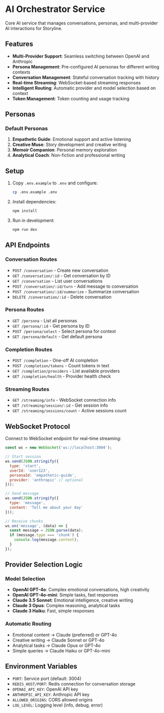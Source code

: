 # AI Orchestrator Service

Core AI service that manages conversations, personas, and multi-provider AI interactions for Storyline.

## Features

- **Multi-Provider Support**: Seamless switching between OpenAI and Anthropic
- **Persona Management**: Pre-configured AI personas for different writing contexts
- **Conversation Management**: Stateful conversation tracking with history
- **Real-time Streaming**: WebSocket-based streaming responses
- **Intelligent Routing**: Automatic provider and model selection based on context
- **Token Management**: Token counting and usage tracking

## Personas

### Default Personas

1. **Empathetic Guide**: Emotional support and active listening
2. **Creative Muse**: Story development and creative writing
3. **Memoir Companion**: Personal memory exploration
4. **Analytical Coach**: Non-fiction and professional writing

## Setup

1. Copy `.env.example` to `.env` and configure:
   ```bash
   cp .env.example .env
   ```

2. Install dependencies:
   ```bash
   npm install
   ```

3. Run in development:
   ```bash
   npm run dev
   ```

## API Endpoints

### Conversation Routes
- `POST /conversation` - Create new conversation
- `GET /conversation/:id` - Get conversation by ID
- `GET /conversation` - List user conversations
- `POST /conversation/:id/turn` - Add message to conversation
- `POST /conversation/:id/summarize` - Summarize conversation
- `DELETE /conversation/:id` - Delete conversation

### Persona Routes
- `GET /persona` - List all personas
- `GET /persona/:id` - Get persona by ID
- `POST /persona/select` - Select persona for context
- `GET /persona/default` - Get default persona

### Completion Routes
- `POST /completion` - One-off AI completion
- `POST /completion/tokens` - Count tokens in text
- `GET /completion/providers` - List available providers
- `GET /completion/health` - Provider health check

### Streaming Routes
- `GET /streaming/info` - WebSocket connection info
- `GET /streaming/session/:id` - Get session info
- `GET /streaming/sessions/count` - Active sessions count

## WebSocket Protocol

Connect to WebSocket endpoint for real-time streaming:

```javascript
const ws = new WebSocket('ws://localhost:3004');

// Start session
ws.send(JSON.stringify({
  type: 'start',
  userId: 'user123',
  personaId: 'empathetic-guide',
  provider: 'anthropic' // optional
}));

// Send message
ws.send(JSON.stringify({
  type: 'message',
  content: 'Tell me about your day'
}));

// Receive chunks
ws.on('message', (data) => {
  const message = JSON.parse(data);
  if (message.type === 'chunk') {
    console.log(message.content);
  }
});
```

## Provider Selection Logic

### Model Selection
- **OpenAI GPT-4o**: Complex emotional conversations, high creativity
- **OpenAI GPT-4o-mini**: Simple tasks, fast responses
- **Claude 3.5 Sonnet**: Emotional intelligence, creative writing
- **Claude 3 Opus**: Complex reasoning, analytical tasks
- **Claude 3 Haiku**: Fast, simple responses

### Automatic Routing
- Emotional content → Claude (preferred) or GPT-4o
- Creative writing → Claude Sonnet or GPT-4o
- Analytical tasks → Claude Opus or GPT-4o
- Simple queries → Claude Haiku or GPT-4o-mini

## Environment Variables

- `PORT`: Service port (default: 3004)
- `REDIS_HOST/PORT`: Redis connection for conversation storage
- `OPENAI_API_KEY`: OpenAI API key
- `ANTHROPIC_API_KEY`: Anthropic API key
- `ALLOWED_ORIGINS`: CORS allowed origins
- `LOG_LEVEL`: Logging level (info, debug, error)